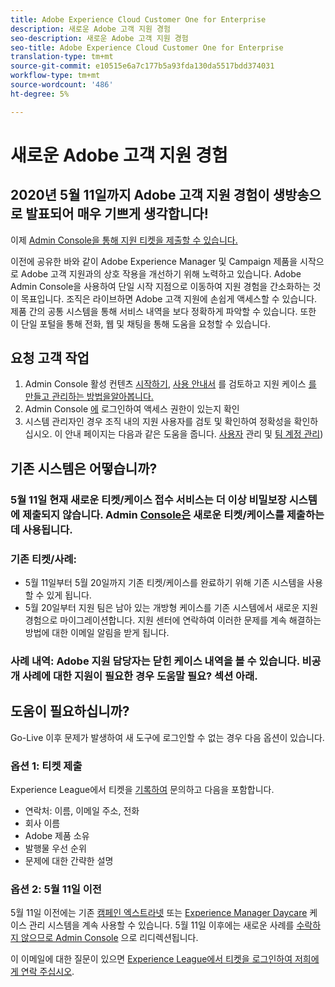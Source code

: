 ```yaml
---
title: Adobe Experience Cloud Customer One for Enterprise
description: 새로운 Adobe 고객 지원 경험
seo-description: 새로운 Adobe 고객 지원 경험
seo-title: Adobe Experience Cloud Customer One for Enterprise
translation-type: tm+mt
source-git-commit: e10515e6a7c177b5a93fda130da5517bdd374031
workflow-type: tm+mt
source-wordcount: '486'
ht-degree: 5%

---
```



# 새로운 Adobe 고객 지원 경험

## 2020년 5월 11일까지 Adobe 고객 지원 경험이 생방송으로 발표되어 매우 기쁘게 생각합니다!

이제 [Admin Console을 통해 지원 티켓을 제출할 수 있습니다.](https://adminconsole.adobe.com/)

이전에 공유한 바와 같이 Adobe Experience Manager 및 Campaign 제품을 시작으로 Adobe 고객 지원과의 상호 작용을 개선하기 위해 노력하고 있습니다. Adobe Admin Console을 사용하여 단일 시작 지점으로 이동하여 지원 경험을 간소화하는 것이 목표입니다. 조직은 라이브하면 Adobe 고객 지원에 손쉽게 액세스할 수 있습니다. 제품 간의 공통 시스템을 통해 서비스 내역을 보다 정확하게 파악할 수 있습니다. 또한 이 단일 포털을 통해 전화, 웹 및 채팅을 통해 도움을 요청할 수 있습니다.

## 요청 고객 작업

1. Admin Console 활성 컨텐츠 [시작하기](https://helpx.adobe.com/enterprise/get-started.html), [사용 안내서](https://helpx.adobe.com/enterprise/managing/user-guide.html) 를 검토하고 지원 케이스 [를 만들고 관리하는 방법을알아봅니다.](https://helpx.adobe.com/enterprise/using/support-and-expert-services.html)
1. Admin Console [에](https://adminconsole.adobe.com/) 로그인하여 액세스 권한이 있는지 확인
1. 시스템 관리자인 경우 조직 내의 지원 사용자를 검토 및 확인하여 정확성을 확인하십시오. 이 안내 페이지는 다음과 같은 도움을 줍니다. [사용자](https://helpx.adobe.com/enterprise/using/users.html) 관리 및 [팀 계정 관리](https://helpx.adobe.com/enterprise/using/accounts.html))

## 기존 시스템은 어떻습니까?

### 5월 11일 현재 새로운 티켓/케이스 접수 서비스는 더 이상 비밀보장 시스템에 제출되지 않습니다.  Admin [Console은](https://adminconsole.adobe.com/) 새로운 티켓/케이스를 제출하는 데 사용됩니다.

### 기존 티켓/사례:
* 5월 11일부터 5월 20일까지 기존 티켓/케이스를 완료하기 위해 기존 시스템을 사용할 수 있게 됩니다.
* 5월 20일부터 지원 팀은 남아 있는 개방형 케이스를 기존 시스템에서 새로운 지원 경험으로 마이그레이션합니다.  지원 센터에 연락하여 이러한 문제를 계속 해결하는 방법에 대한 이메일 알림을 받게 됩니다.

### 사례 내역: Adobe 지원 담당자는 닫힌 케이스 내역을 볼 수 있습니다.  비공개 사례에 대한 지원이 필요한 경우 도움말 필요? 섹션 아래.

## 도움이 필요하십니까?

Go-Live 이후 문제가 발생하여 새 도구에 로그인할 수 없는 경우 다음 옵션이 있습니다.

### 옵션 1: 티켓 제출

Experience League에서 티켓을 [기록하여](https://experienceleague.adobe.com/?support-solution=General#support) 문의하고 다음을 포함합니다.

* 연락처: 이름, 이메일 주소, 전화
* 회사 이름
* Adobe 제품 소유
* 발행물 우선 순위
* 문제에 대한 간략한 설명

### 옵션 2: 5월 11일 이전

5월 11일 이전에는 기존 [캠페인 엑스트라넷](https://support.neolane.net/webApp/extranetLogin) 또는 [Experience Manager Daycare](https://daycare.day.com/home.html) 케이스 관리 시스템을 계속 사용할 수 있습니다.  5월 11일 이후에는 새로운 사례를 [수락하지 않으므로 Admin Console](https://adminconsole.adobe.com/) 으로 리디렉션됩니다.


이 이메일에 대한 질문이 있으면 [Experience League에서 티켓을 로그인하여 저희에게 연락 주십시오](https://experienceleague.adobe.com/?support-solution=General#support).
